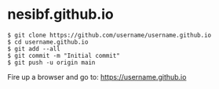 # nesibf.github.io

```
$ git clone https://github.com/username/username.github.io
$ cd username.github.io
$ git add --all
$ git commit -m "Initial commit"
$ git push -u origin main
```

Fire up a browser and go to:
https://username.github.io
